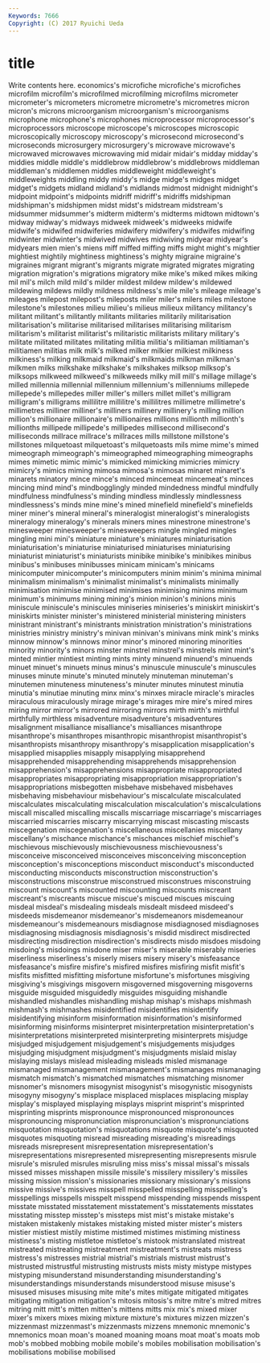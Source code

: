 ```yaml
---
Keywords: 7666 
Copyright: (C) 2017 Ryuichi Ueda
---
```


# title

Write contents here.
economics's microfiche microfiche's microfiches microfilm microfilm's
microfilmed microfilming microfilms micrometer micrometer's micrometers micrometre micrometre's micrometres micron
micron's microns microorganism microorganism's microorganisms microphone microphone's microphones microprocessor microprocessor's
microprocessors microscope microscope's microscopes microscopic microscopically microscopy microscopy's microsecond microsecond's
microseconds microsurgery microsurgery's microwave microwave's microwaved microwaves microwaving mid midair
midair's midday midday's middies middle middle's middlebrow middlebrow's middlebrows middleman
middleman's middlemen middles middleweight middleweight's middleweights middling middy middy's midge
midge's midges midget midget's midgets midland midland's midlands midmost midnight
midnight's midpoint midpoint's midpoints midriff midriff's midriffs midshipman midshipman's midshipmen
midst midst's midstream midstream's midsummer midsummer's midterm midterm's midterms midtown
midtown's midway midway's midways midweek midweek's midweeks midwife midwife's midwifed
midwiferies midwifery midwifery's midwifes midwifing midwinter midwinter's midwived midwives midwiving
midyear midyear's midyears mien mien's miens miff miffed miffing miffs
might might's mightier mightiest mightily mightiness mightiness's mighty migraine migraine's
migraines migrant migrant's migrants migrate migrated migrates migrating migration migration's
migrations migratory mike mike's miked mikes miking mil mil's milch
mild mild's milder mildest mildew mildew's mildewed mildewing mildews mildly
mildness mildness's mile mile's mileage mileage's mileages milepost milepost's mileposts
miler miler's milers miles milestone milestone's milestones milieu milieu's milieus
milieux militancy militancy's militant militant's militantly militants militaries militarily militarisation
militarisation's militarise militarised militarises militarising militarism militarism's militarist militarist's militaristic
militarists military military's militate militated militates militating militia militia's militiaman
militiaman's militiamen militias milk milk's milked milker milkier milkiest milkiness
milkiness's milking milkmaid milkmaid's milkmaids milkman milkman's milkmen milks milkshake
milkshake's milkshakes milksop milksop's milksops milkweed milkweed's milkweeds milky mill
mill's millage millage's milled millennia millennial millennium millennium's millenniums millepede
millepede's millepedes miller miller's millers millet millet's milligram milligram's milligrams
millilitre millilitre's millilitres millimetre millimetre's millimetres milliner milliner's milliners millinery
millinery's milling million million's millionaire millionaire's millionaires millions millionth millionth's
millionths millipede millipede's millipedes millisecond millisecond's milliseconds millrace millrace's millraces
mills millstone millstone's millstones milquetoast milquetoast's milquetoasts mils mime mime's
mimed mimeograph mimeograph's mimeographed mimeographing mimeographs mimes mimetic mimic mimic's
mimicked mimicking mimicries mimicry mimicry's mimics miming mimosa mimosa's mimosas
minaret minaret's minarets minatory mince mince's minced mincemeat mincemeat's minces
mincing mind mind's mindbogglingly minded mindedness mindful mindfully mindfulness mindfulness's
minding mindless mindlessly mindlessness mindlessness's minds mine mine's mined minefield
minefield's minefields miner miner's mineral mineral's mineralogist mineralogist's mineralogists mineralogy
mineralogy's minerals miners mines minestrone minestrone's minesweeper minesweeper's minesweepers mingle
mingled mingles mingling mini mini's miniature miniature's miniatures miniaturisation miniaturisation's
miniaturise miniaturised miniaturises miniaturising miniaturist miniaturist's miniaturists minibike minibike's minibikes
minibus minibus's minibuses minibusses minicam minicam's minicams minicomputer minicomputer's minicomputers
minim minim's minima minimal minimalism minimalism's minimalist minimalist's minimalists minimally
minimisation minimise minimised minimises minimising minims minimum minimum's minimums mining
mining's minion minion's minions minis miniscule miniscule's miniscules miniseries miniseries's
miniskirt miniskirt's miniskirts minister minister's ministered ministerial ministering ministers ministrant
ministrant's ministrants ministration ministration's ministrations ministries ministry ministry's minivan minivan's
minivans mink mink's minks minnow minnow's minnows minor minor's minored
minoring minorities minority minority's minors minster minstrel minstrel's minstrels mint
mint's minted mintier mintiest minting mints minty minuend minuend's minuends
minuet minuet's minuets minus minus's minuscule minuscule's minuscules minuses minute
minute's minuted minutely minuteman minuteman's minutemen minuteness minuteness's minuter minutes
minutest minutia minutia's minutiae minuting minx minx's minxes miracle miracle's
miracles miraculous miraculously mirage mirage's mirages mire mire's mired mires
miring mirror mirror's mirrored mirroring mirrors mirth mirth's mirthful mirthfully
mirthless misadventure misadventure's misadventures misalignment misalliance misalliance's misalliances misanthrope misanthrope's
misanthropes misanthropic misanthropist misanthropist's misanthropists misanthropy misanthropy's misapplication misapplication's misapplied
misapplies misapply misapplying misapprehend misapprehended misapprehending misapprehends misapprehension misapprehension's misapprehensions
misappropriate misappropriated misappropriates misappropriating misappropriation misappropriation's misappropriations misbegotten misbehave misbehaved
misbehaves misbehaving misbehaviour misbehaviour's miscalculate miscalculated miscalculates miscalculating miscalculation miscalculation's
miscalculations miscall miscalled miscalling miscalls miscarriage miscarriage's miscarriages miscarried miscarries
miscarry miscarrying miscast miscasting miscasts miscegenation miscegenation's miscellaneous miscellanies miscellany
miscellany's mischance mischance's mischances mischief mischief's mischievous mischievously mischievousness mischievousness's
misconceive misconceived misconceives misconceiving misconception misconception's misconceptions misconduct misconduct's misconducted
misconducting misconducts misconstruction misconstruction's misconstructions misconstrue misconstrued misconstrues misconstruing miscount
miscount's miscounted miscounting miscounts miscreant miscreant's miscreants miscue miscue's miscued
miscues miscuing misdeal misdeal's misdealing misdeals misdealt misdeed misdeed's misdeeds
misdemeanor misdemeanor's misdemeanors misdemeanour misdemeanour's misdemeanours misdiagnose misdiagnosed misdiagnoses misdiagnosing
misdiagnosis misdiagnosis's misdid misdirect misdirected misdirecting misdirection misdirection's misdirects misdo
misdoes misdoing misdoing's misdoings misdone miser miser's miserable miserably miseries
miserliness miserliness's miserly misers misery misery's misfeasance misfeasance's misfire misfire's
misfired misfires misfiring misfit misfit's misfits misfitted misfitting misfortune misfortune's
misfortunes misgiving misgiving's misgivings misgovern misgoverned misgoverning misgoverns misguide misguided
misguidedly misguides misguiding mishandle mishandled mishandles mishandling mishap mishap's mishaps
mishmash mishmash's mishmashes misidentified misidentifies misidentify misidentifying misinform misinformation misinformation's
misinformed misinforming misinforms misinterpret misinterpretation misinterpretation's misinterpretations misinterpreted misinterpreting misinterprets
misjudge misjudged misjudgement misjudgement's misjudgements misjudges misjudging misjudgment misjudgment's misjudgments
mislaid mislay mislaying mislays mislead misleading misleads misled mismanage mismanaged
mismanagement mismanagement's mismanages mismanaging mismatch mismatch's mismatched mismatches mismatching misnomer
misnomer's misnomers misogynist misogynist's misogynistic misogynists misogyny misogyny's misplace misplaced
misplaces misplacing misplay misplay's misplayed misplaying misplays misprint misprint's misprinted
misprinting misprints mispronounce mispronounced mispronounces mispronouncing mispronunciation mispronunciation's mispronunciations misquotation
misquotation's misquotations misquote misquote's misquoted misquotes misquoting misread misreading misreading's
misreadings misreads misrepresent misrepresentation misrepresentation's misrepresentations misrepresented misrepresenting misrepresents misrule
misrule's misruled misrules misruling miss miss's missal missal's missals missed
misses misshapen missile missile's missilery missilery's missiles missing mission mission's
missionaries missionary missionary's missions missive missive's missives misspell misspelled misspelling
misspelling's misspellings misspells misspelt misspend misspending misspends misspent misstate misstated
misstatement misstatement's misstatements misstates misstating misstep misstep's missteps mist mist's
mistake mistake's mistaken mistakenly mistakes mistaking misted mister mister's misters
mistier mistiest mistily mistime mistimed mistimes mistiming mistiness mistiness's misting
mistletoe mistletoe's mistook mistranslated mistreat mistreated mistreating mistreatment mistreatment's mistreats
mistress mistress's mistresses mistrial mistrial's mistrials mistrust mistrust's mistrusted mistrustful
mistrusting mistrusts mists misty mistype mistypes mistyping misunderstand misunderstanding misunderstanding's
misunderstandings misunderstands misunderstood misuse misuse's misused misuses misusing mite mite's
mites mitigate mitigated mitigates mitigating mitigation mitigation's mitosis mitosis's mitre
mitre's mitred mitres mitring mitt mitt's mitten mitten's mittens mitts
mix mix's mixed mixer mixer's mixers mixes mixing mixture mixture's
mixtures mizzen mizzen's mizzenmast mizzenmast's mizzenmasts mizzens mnemonic mnemonic's mnemonics
moan moan's moaned moaning moans moat moat's moats mob mob's
mobbed mobbing mobile mobile's mobiles mobilisation mobilisation's mobilisations mobilise mobilised

